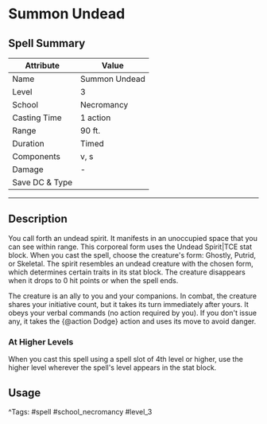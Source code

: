 # Summon Undead

## Spell Summary

| Attribute        | Value                  |
|------------------|------------------------|
| Name             | Summon Undead                 |
| Level            | 3                |
| School           | Necromancy          |
| Casting Time     | 1 action              |
| Range            | 90 ft.            |
| Duration         | Timed             |
| Components       | v, s             |
| Damage           | -               |
| Save DC & Type   |              |

---

## Description

You call forth an undead spirit. It manifests in an unoccupied space that you can see within range. This corporeal form uses the Undead Spirit|TCE stat block. When you cast the spell, choose the creature's form: Ghostly, Putrid, or Skeletal. The spirit resembles an undead creature with the chosen form, which determines certain traits in its stat block. The creature disappears when it drops to 0 hit points or when the spell ends.

The creature is an ally to you and your companions. In combat, the creature shares your initiative count, but it takes its turn immediately after yours. It obeys your verbal commands (no action required by you). If you don't issue any, it takes the {@action Dodge} action and uses its move to avoid danger.

### At Higher Levels
When you cast this spell using a spell slot of 4th level or higher, use the higher level wherever the spell's level appears in the stat block.

## Usage


^Tags: #spell #school_necromancy #level_3